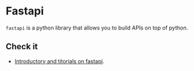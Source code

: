 # Fastapi

`fastapi` is a python library that allows you to build APIs on top of python.

## Check it

- [Introductory and titorials on fastapi](https://fastapi.tiangolo.com/learn/).